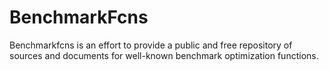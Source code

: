 # BenchmarkFcns
Benchmarkfcns is an effort to provide a public and free repository of sources and documents for well-known benchmark optimization functions. 
